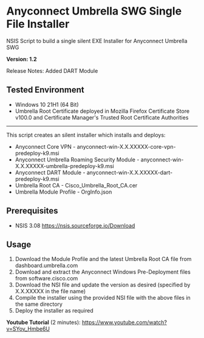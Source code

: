 #  Anyconnect Umbrella SWG Single File Installer 
NSIS Script to build a single silent EXE Installer for Anyconnect Umbrella SWG

**Version: 1.2**

Release Notes: Added DART Module

## Tested Environment
- Windows 10 21H1 (64 Bit)
- Umbrella Root Certificate deployed in Mozilla Firefox Certificate Store v100.0 and Certificate Manager's Trusted Root Certificate Authorities

***

This script creates an silent installer which installs and deploys:
- Anyconnect Core VPN - anyconnect-win-X.X.XXXXX-core-vpn-predeploy-k9.msi
- Anyconnect Umbrella Roaming Security Module - anyconnect-win-X.X.XXXXX-umbrella-predeploy-k9.msi
- Anyconnect DART Module - anyconnect-win-X.X.XXXXX-dart-predeploy-k9.msi
- Umbrella Root CA - Cisco_Umbrella_Root_CA.cer
- Umbrella Module Profile - OrgInfo.json

## Prerequisites
- NSIS 3.08 https://nsis.sourceforge.io/Download

## Usage
1. Download the Module Profile and the latest Umbrella Root CA file from dashboard.umbrella.com
2. Download and extract the Anyconnect Windows Pre-Deployment files from software.cisco.com
3. Download the NSI file and update the version as desired (specified by X.X.XXXXX in the file name)
4. Compile the installer using the provided NSI file with the above files in the same directory
5. Deploy the installer as required

**Youtube Tutorial** (2 minutes): https://www.youtube.com/watch?v=SYov_Hmbe6U
